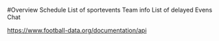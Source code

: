 #Overview
Schedule 
List of sportevents Team info 
List of delayed Evens
Chat


https://www.football-data.org/documentation/api 



